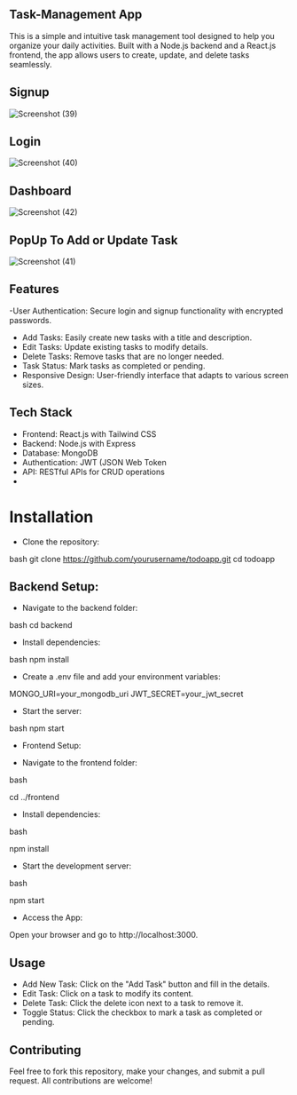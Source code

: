 ## Task-Management App

This is a simple and intuitive task management tool designed to help you organize your daily activities. Built with a Node.js backend and a React.js frontend, the app allows users to create, update, and delete tasks seamlessly.

## Signup 

![Screenshot (39)](https://github.com/user-attachments/assets/608735d3-10f1-4b4a-96ef-851ac312cde4)

## Login

![Screenshot (40)](https://github.com/user-attachments/assets/6e3923b1-c65b-4698-a045-d71a0a309f4f)

## Dashboard

![Screenshot (42)](https://github.com/user-attachments/assets/73d9b8be-c01c-46c4-8b47-d48223af0c8a)

## PopUp To Add or Update Task

![Screenshot (41)](https://github.com/user-attachments/assets/beb8d043-3071-4737-8666-4564e71ded2a)






## Features

-User Authentication: Secure login and signup functionality with encrypted passwords.
- Add Tasks: Easily create new tasks with a title and description.
- Edit Tasks: Update existing tasks to modify details.
- Delete Tasks: Remove tasks that are no longer needed.
- Task Status: Mark tasks as completed or pending.
- Responsive Design: User-friendly interface that adapts to various screen sizes.

## Tech Stack

- Frontend: React.js with Tailwind CSS
- Backend: Node.js with Express
- Database: MongoDB
- Authentication: JWT (JSON Web Token
- API: RESTful APIs for CRUD operations
- 
# Installation

- Clone the repository:

bash
git clone https://github.com/yourusername/todoapp.git
cd todoapp


## Backend Setup:

- Navigate to the backend folder:

bash
cd backend

- Install dependencies:
  
bash
npm install
  
- Create a .env file and add your environment variables:

MONGO_URI=your_mongodb_uri
JWT_SECRET=your_jwt_secret

- Start the server:
  
bash
npm start

- Frontend Setup:

- Navigate to the frontend folder:
  
bash

cd ../frontend

- Install dependencies:
  
bash

npm install

- Start the development server:
  
bash

npm start

- Access the App:

Open your browser and go to http://localhost:3000.

## Usage

- Add New Task: Click on the "Add Task" button and fill in the details.
- Edit Task: Click on a task to modify its content.
- Delete Task: Click the delete icon next to a task to remove it.
- Toggle Status: Click the checkbox to mark a task as completed or pending.
  
## Contributing
Feel free to fork this repository, make your changes, and submit a pull request. All contributions are welcome!
